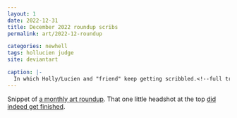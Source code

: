 ```yaml
---
layout: 1
date: 2022-12-31
title: December 2022 roundup scribs
permalink: art/2022-12-roundup

categories: newhell
tags: hollucien judge
site: deviantart

caption: |-
  In which Holly/Lucien and "friend" keep getting scribbled.<!--full transcript TBA-->
---
```

Snippet of [a monthly art roundup](https://www.deviantart.com/a-flyleaf/art/roundup-12-2022-whole-lotta-big-943279847). That one little headshot at the top [did indeed get finished](alu).